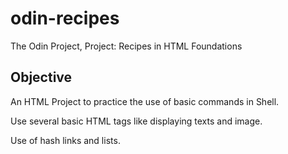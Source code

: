 # odin-recipes

The Odin Project, Project: Recipes in HTML Foundations

## Objective

An HTML Project to practice the use of basic commands in Shell.

Use several basic HTML tags like displaying texts and image.

Use of hash links and lists.
